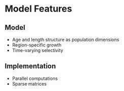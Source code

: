 # Model Features

## Model

* Age and length structure as population dimensions
* Region-specific growth
* Time-varying selectivity

## Implementation

* Parallel computations
* Sparse matrices
